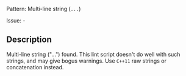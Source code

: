 Pattern: Multi-line string (`...`)

Issue: -

## Description

Multi-line string ("...") found. This lint script doesn't do well with such strings, and may give bogus warnings. Use `C++11` raw strings or concatenation instead.
